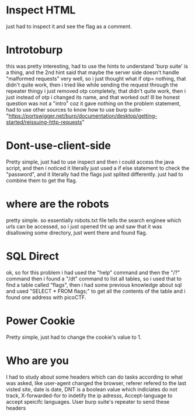 # Inspect HTML
just had to inspect it and see the flag as a comment.

# Introtoburp
this was pretty interesting, had to use the hints to understand 'burp suite' is a thing, and the 2nd hint said that maybe the server side doesn't handle "malformed requests" very well, so i just thought what if otp= nothing, that didn't quite work, then i tried like while sending the request through the repeater thingy i just removed otp completely, that didn't quite work, then i just instead of otp i changed its name, and that worked out!
Ill be honest question was not a "intro" coz it gave nothing on the problem statement, had to use other sources to know how to use burp suite- "https://portswigger.net/burp/documentation/desktop/getting-started/reissuing-http-requests"

# Dont-use-client-side
Pretty simple, just had to use inspect and then i could access the java script, and then i noticed it literally just used a if else statement to check the "password", and it literally had the flags just splited differently. just had to combine them to get the flag.

# where are the robots
pretty simple. so essentially robots.txt file tells the search enginee which urls can be accessed, so i just opened tht up and saw that it was disallowing some directory, just went there and found flag.

# SQL Direct
ok, so for this problem i had used the "help" command and then the "/?" command then i found a "/dt" command to list all tables, so i used that to find a table called "flags", then i had some previous knowledge about sql and used "SELECT * FROM flags;" to get all the contents of the table and i found one address with picoCTF.

#  Power Cookie
Pretty simple, just had to change the cookie's value to 1.

#   Who are you
I had to study about some headers which can do tasks according to what was asked, like user-agent changed the browser, referer refered to the last visted site, date is date, DNT is a boolean value which indiciates do not track, X-forwarded-for to indetify the ip adresss, Accept-language to accept speicifc languages. User burp suite's repeater to send these headers




 
